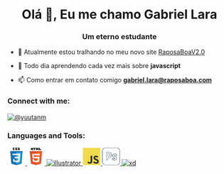 <h1 align="center">Olá 👋, Eu me chamo Gabriel Lara</h1>
<h3 align="center">Um eterno estudante</h3>

- 🔭 Atualmente estou tralhando no meu novo site [RaposaBoaV2.0](https://github.com/gabrielbr619/RaposaBoaV2)

- 🌱 Todo dia aprendendo cada vez mais sobre **javascript**

- 📫 Como entrar em contato comigo **gabriel.lara@raposaboa.com**

<h3 align="left">Connect with me:</h3>
<p align="left">
<a href="https://instagram.com/@yuutanm" target="blank"><img align="center" src="https://cdn.jsdelivr.net/npm/simple-icons@3.0.1/icons/instagram.svg" alt="@yuutanm" height="30" width="40" /></a>
</p>

<h3 align="left">Languages and Tools:</h3>
<p align="left"> <a href="https://www.w3schools.com/css/" target="_blank"> <img src="https://raw.githubusercontent.com/devicons/devicon/master/icons/css3/css3-original-wordmark.svg" alt="css3" width="40" height="40"/> </a> <a href="https://www.w3.org/html/" target="_blank"> <img src="https://raw.githubusercontent.com/devicons/devicon/master/icons/html5/html5-original-wordmark.svg" alt="html5" width="40" height="40"/> </a> <a href="https://www.adobe.com/in/products/illustrator.html" target="_blank"> <img src="https://www.vectorlogo.zone/logos/adobe_illustrator/adobe_illustrator-icon.svg" alt="illustrator" width="40" height="40"/> </a> <a href="https://developer.mozilla.org/en-US/docs/Web/JavaScript" target="_blank"> <img src="https://raw.githubusercontent.com/devicons/devicon/master/icons/javascript/javascript-original.svg" alt="javascript" width="40" height="40"/> </a> <a href="https://www.photoshop.com/en" target="_blank"> <img src="https://raw.githubusercontent.com/devicons/devicon/master/icons/photoshop/photoshop-line.svg" alt="photoshop" width="40" height="40"/> </a> <a href="https://www.adobe.com/products/xd.html" target="_blank"> <img src="https://cdn.worldvectorlogo.com/logos/adobe-xd.svg" alt="xd" width="40" height="40"/> </a> </p>

